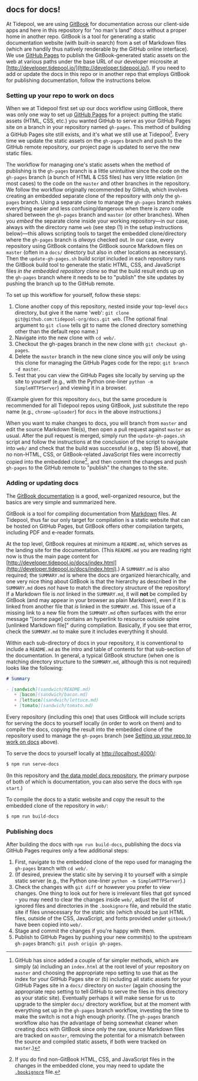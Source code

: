 ## docs for docs!

At Tidepool, we are using [GitBook](https://www.gitbook.com/) for documentation across our client-side apps and here in this repository for "no man's land" docs without a proper home in another repo. GitBook is a tool for generating a static documentation website (with built-in search) from a set of Markdown files (which are handily thus natively renderable by the GitHub online interface). We use [GitHub Pages](https://pages.github.com/) to publish the GitBook-generated static assets on the web at various paths under the base URL of our developer microsite at [http://developer.tidepool.io/](http://developer.tidepool.io/). If you need to add or update the docs in this repo or in another repo that employs GitBook for publishing documentation, follow the instructions below.

### Setting up your repo to work on docs

When we at Tidepool first set up our docs workflow using GitBook, there was only one way to set up [GitHub Pages](https://pages.github.com/ 'GitHub Pages') for a project: putting the static assets (HTML, CSS, etc.) you wanted GitHub to serve as your GitHub Pages site on a branch in your repository named `gh-pages`. This method of building a GitHub Pages site still exists, and it's what we still use at Tidepool[^a]. Every time we update the static assets on the `gh-pages` branch and push to the GitHub remote repository, our project page is updated to serve the new static files.

The workflow for managing one's static assets when the method of publishing is the `gh-pages` branch is a little unintuitive since the code on the `gh-pages` branch (a bunch of HTML & CSS files) has very little relation (in most cases) to the code on the `master` and other branches in the repository. We follow the workflow originally recommended by GitHub, which involves creating an embedded separate clone of the repository with *only* the `gh-pages` branch. Using a separate clone to manage the `gh-pages` branch makes everything easier and less confusing/dangerous when there is *zero* code shared between the `gh-pages` branch and `master` (or other branches). When you *embed* the separate clone inside your working repository—in our case, always with the directory name `web` (see step (1) in the setup instructions below)—this allows scripting tools to target the embedded clone/directory where the `gh-pages` branch is *always* checked out. In our case, every repository using GitBook contains the GitBook source Markdown files on `master` (often in a `docs/` directory but also in other locations as necessary). Then the `update-gh-pages.sh` build script included in each repository runs the GitBook build tool to generate the static HTML, CSS, and JavaScript files *in the embedded repository clone* so that the build result ends up on the `gh-pages` branch where it needs to be to "publish" the site updates by pushing the branch up to the GitHub remote.

To set up this workflow for yourself, follow these steps:

1. Clone another copy of this repository, nested inside your top-level `docs` directory, but give it the name 'web': `git clone git@github.com:tidepool-org/docs.git web`. (The optional final argument to `git clone` tells git to name the cloned directory something other than the default repo name.)
1. Navigate into the new clone with `cd web/`.
1. Checkout the gh-pages branch in the new clone with `git checkout gh-pages`.
1. Delete the `master` branch in the new clone since you will *only* be using this clone for managing the GitHub Pages code for the repo: `git branch -d master`.
1. Test that you can view the GitHub Pages site locally by serving up the site to yourself (e.g., with the Python one-liner `python -m SimpleHTTPServer`) and viewing it in a browser.

(Example given for this repository `docs`, but the same procedure is recommended for all Tidepool repos using GitBook, just substitute the repo name (e.g., `chrome-uploader`) for `docs` in the above instructions.)

When you want to make changes to docs, you will branch from `master` and edit the source Markdown file(s), then open a pull request against `master` as usual. After the pull request is merged, simply run the `update-gh-pages.sh` script and follow the instructions at the conclusion of the script to navigate into `web/` and check that the build was successful (e.g., step (5) above), that no non-HTML, CSS, or GitBook-related JavaScript files were incorrectly copied into the embedded clone[^b], and then commit the changes and push `gh-pages` to the GitHub remote to "publish" the changes to the site.

### Adding or updating docs

The [GitBook documentation](https://help.gitbook.com/) is a good, well-organized resource, but the basics are very simple and summarized here.

GitBook is a tool for compiling documentation from [Markdown](https://daringfireball.net/projects/markdown/) files. At Tidepool, thus far our only target for compilation is a static website that can be hosted on GitHub Pages, but GitBook offers other compilation targets, including PDF and e-reader formats.

At the top level, GitBook requires at minimum a `README.md`, which serves as the landing site for the documentation. (This `README.md` you are reading right now is thus the main page content for [http://developer.tidepool.io/docs/index.html](http://developer.tidepool.io/docs/index.html).) A `SUMMARY.md` is also required; the `SUMMARY.md` is where the docs are organized hierarchically, and one very nice thing about GitBook is that the hierarchy as described in the `SUMMARY.md` does *not* have to match the directory structure of the repository! If a Markdown file is *not* linked in the `SUMMARY.md`, it will **not** be compiled by GitBook (and may appear in your browser as plain Markdown), even if it is linked from another file that *is* linked in the `SUMMARY.md`. This issue of a missing link to a new file from the `SUMMARY.md` often surfaces with the error message "[some page] contains an hyperlink to resource outside spine [unlinked Markdown file]" during compilation. Basically, if you see that error, check the `SUMMARY.md` to make sure it includes everything it should.

Within each sub-directory of docs in your repository, it is conventional to include a `README.md` as the intro and table of contents for that sub-section of the documentation. In general, a typical GitBook structure (when one is matching directory structure to the `SUMMARY.md`, although this is not required) looks like the following:

```Markdown
# Summary

- [sandwich](sandwich/README.md)
   + [bacon](sandwich/bacon.md)
   + [lettuce](sandwich/lettuce.md)
   + [tomato](sandwich/tomato.md)

```

Every repository (including this one) that uses GitBook will include scripts for serving the docs to yourself locally (in order to work on them) and to compile the docs, copying the result into the embedded clone of the repository used to manage the `gh-pages` branch (see [Setting up your repo to work on docs](#setting-up-your-repo-to-work-on-docs) above).

To serve the docs to yourself locally at [http://localhost:4000/](http://localhost:4000/):

```bash
$ npm run serve-docs
```

(In this repository and [the data model docs repository](https://github.com/tidepool-org/data-model), the primary purpose of both of which is documentation, you can also serve the docs with `npm start`.)

To compile the docs to a static website and copy the result to the embedded clone of the repository in `web/`:

```bash
$ npm run build-docs
```

### Publishing docs

After building the docs with `npm run build-docs`, publishing the docs via GitHub Pages requires only a few additional steps:

1. First, navigate to the embedded clone of the repo used for managing the `gh-pages` branch with `cd web/`.
1. (If desired, preview the static site by serving it to yourself with a simple static server (e.g., the Python one-liner `python -m SimpleHTTPServer`).)
1. Check the changes with `git diff` or however you prefer to view changes. One thing to look out for here is irrelevant files that got synced - you may need to clear the changes inside `web/`, adjust the list of ignored files and directories in the `.bookignore` file, and rebuild the static site if files unnecessary for the static site (which should be just HTML files, outside of the CSS, JavaScript, and fonts provided under `gitbook/`) have been copied into `web/`.
1. Stage and commit the changes if you're happy with them.
1. Publish to GitHub Pages by pushing your new commit(s) to the upstream `gh-pages` branch: `git push origin gh-pages`.

[^a]: GitHub has since added a couple of far simpler methods, which are simply (a) including an `index.html` at the root level of your repository on `master` and choosing the appropriate repo setting to use that as the index for your GitHub Pages site or (b) including all static assets for your GitHub Pages site in a `docs/` directory on `master` (again choosing the appropriate repo setting to tell GitHub to serve the files in this directory as your static site). Eventually perhaps it will make sense for us to upgrade to the simpler `docs/` directory workflow, but at the moment with everything set up in the `gh-pages` branch workflow, investing the time to make the switch is not a high enough priority. (The `gh-pages` branch workflow also has the advantage of being somewhat cleaner when creating docs with GitBook since only the raw, source Markdown files are tracked on `master`, removing the potential for a mismatch between the source and compiled static assets, if both were tracked on `master`.)

[^b]: If you do find non-GitBook HTML, CSS, and JavaScript files in the changes in the embedded clone, you may need to update the [`.bookignore`](https://toolchain.gitbook.com/structure.html#ignore 'GitBook Toolchain Docs: Ignoring files & folders') file.
